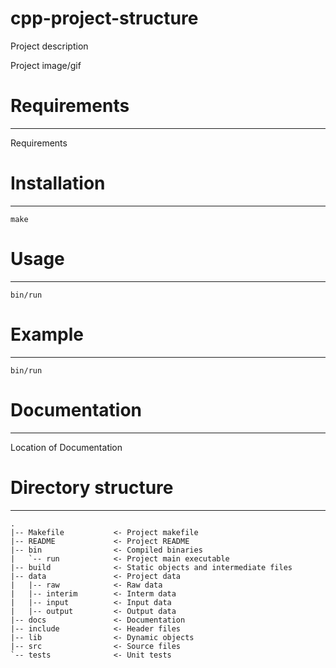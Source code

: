 cpp-project-structure
=====================

Project description

Project image/gif

# Requirements
--------------

Requirements

# Installation
--------------

`make`

# Usage
-------

`bin/run`

# Example
---------

`bin/run`

# Documentation
---------------

Location of Documentation


# Directory structure
----------------------
```
.
|-- Makefile           <- Project makefile
|-- README             <- Project README
|-- bin                <- Compiled binaries
|   `-- run            <- Project main executable
|-- build              <- Static objects and intermediate files
|-- data               <- Project data
|   |-- raw            <- Raw data
|   |-- interim        <- Interm data
|   |-- input          <- Input data
|   |-- output         <- Output data
|-- docs               <- Documentation
|-- include            <- Header files
|-- lib                <- Dynamic objects
|-- src                <- Source files
`-- tests              <- Unit tests
```
